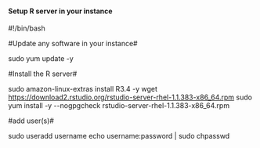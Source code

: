 
#### Setup R server in your instance ###

#!/bin/bash

#Update any software in your instance#

sudo yum update -y

#Install the R server#

sudo amazon-linux-extras install R3.4 -y
wget https://download2.rstudio.org/rstudio-server-rhel-1.1.383-x86_64.rpm
sudo yum install -y --nogpgcheck rstudio-server-rhel-1.1.383-x86_64.rpm


#add user(s)#

sudo useradd username
echo username:password | sudo chpasswd
